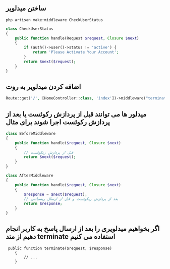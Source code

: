 
## ساختن میدلویر
```
php artisan make:middleware CheckUserStatus
```

```php
class CheckUserStatus
{
    public function handle(Request $request, Closure $next)
    {
        if (auth()->user()->status != 'active') {
            return 'Please Activate Your Account';
        }
        return $next($request);
    }
}
```
## اضافه کردن میدلویر به روت 
```php
Route::get('/', [HomeController::class, 'index'])->middleware("terminate");
```



## میدلور ها می توانند قبل از پردازش رکوئست یا بعد از پردازش رکوئست اجرا شوند برای مثال
```php
class BeforeMiddleware
{
    public function handle($request, Closure $next)
    {
        // قبل از پردازش ریکوئست
        return $next($request);
    }
}
```
```php
class AfterMiddleware
{
    public function handle($request, Closure $next)
    {
        $response = $next($request);
        // بعد از پردازش ریکوئست و قبل از ارسال ریسپانس
        return $response;
    }
}
```

## اگر بخواهیم میدلویری را بعد از ارسال پاسخ به کاربر انجام دهیم از متد terminate استفاده می کنیم 
```
 public function terminate($request, $response)
    {
        // ...
    }
```
